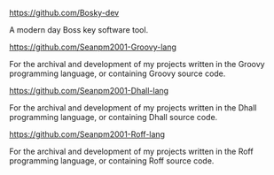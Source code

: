 https://github.com/Bosky-dev

A modern day Boss key software tool.

https://github.com/Seanpm2001-Groovy-lang

For the archival and development of my projects written in the Groovy programming language, or containing Groovy source code.

https://github.com/Seanpm2001-Dhall-lang

For the archival and development of my projects written in the Dhall programming language, or containing Dhall source code.

https://github.com/Seanpm2001-Roff-lang

For the archival and development of my projects written in the Roff programming language, or containing Roff source code.

